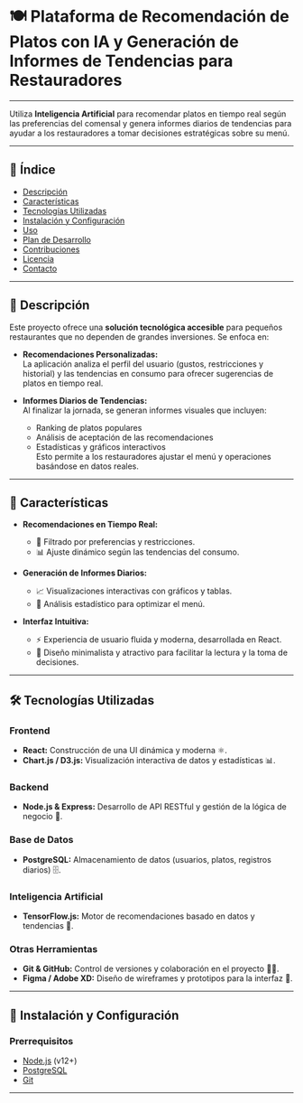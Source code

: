# 🍽️ Plataforma de Recomendación de Platos con IA y Generación de Informes de Tendencias para Restauradores
<hr/>

Utiliza **Inteligencia Artificial** para recomendar platos en tiempo real según las preferencias del comensal y genera informes diarios de tendencias para ayudar a los restauradores a tomar decisiones estratégicas sobre su menú.

<hr/>

## 📖 Índice

- [Descripción](#-descripción)
- [Características](#-características)
- [Tecnologías Utilizadas](#-tecnologías-utilizadas)
- [Instalación y Configuración](#-instalación-y-configuración)
- [Uso](#-uso)
- [Plan de Desarrollo](#-plan-de-desarrollo)
- [Contribuciones](#-contribuciones)
- [Licencia](#-licencia)
- [Contacto](#-contacto)

<hr/>

## 📜 Descripción

Este proyecto ofrece una **solución tecnológica accesible** para pequeños restaurantes que no dependen de grandes inversiones. Se enfoca en:

- **Recomendaciones Personalizadas:**  
  La aplicación analiza el perfil del usuario (gustos, restricciones y historial) y las tendencias en consumo para ofrecer sugerencias de platos en tiempo real.

- **Informes Diarios de Tendencias:**  
  Al finalizar la jornada, se generan informes visuales que incluyen:
  - Ranking de platos populares
  - Análisis de aceptación de las recomendaciones
  - Estadísticas y gráficos interactivos  
  Esto permite a los restauradores ajustar el menú y operaciones basándose en datos reales.

<hr/>

## 🎯 Características

- **Recomendaciones en Tiempo Real:**  
  - 🎯 Filtrado por preferencias y restricciones.
  - 📊 Ajuste dinámico según las tendencias del consumo.

- **Generación de Informes Diarios:**  
  - 📈 Visualizaciones interactivas con gráficos y tablas.
  - 📝 Análisis estadístico para optimizar el menú.
  
- **Interfaz Intuitiva:**  
  - ⚡ Experiencia de usuario fluida y moderna, desarrollada en React.
  - 🎨 Diseño minimalista y atractivo para facilitar la lectura y la toma de decisiones.

<hr/>

## 🛠️ Tecnologías Utilizadas

### Frontend
- **React:** Construcción de una UI dinámica y moderna ⚛️.
- **Chart.js / D3.js:** Visualización interactiva de datos y estadísticas 📊.

### Backend
- **Node.js & Express:** Desarrollo de API RESTful y gestión de la lógica de negocio 🚀.

### Base de Datos
- **PostgreSQL:** Almacenamiento de datos (usuarios, platos, registros diarios) 🗄️.

### Inteligencia Artificial
- **TensorFlow.js:** Motor de recomendaciones basado en datos y tendencias 🤖.

### Otras Herramientas
- **Git & GitHub:** Control de versiones y colaboración en el proyecto 🧑‍💻.
- **Figma / Adobe XD:** Diseño de wireframes y prototipos para la interfaz 🎨.

<hr/>

## 🚀 Instalación y Configuración

### Prerrequisitos
- [Node.js](https://nodejs.org/) (v12+)
- [PostgreSQL](https://www.postgresql.org/)
- [Git](https://git-scm.com/)

<hr/>
